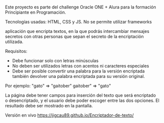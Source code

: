 Este proyecto es parte del challenge Oracle ONE + Alura para la formación Principiante en Programación.


Tecnologías usadas: 
HTML, CSS y JS. No se permite utilizar frameworks


aplicación que encripta textos, en la que podrás intercambiar mensajes secretos con otras personas que sepan el secreto de la encriptación utilizada.


Requisitos:
- Debe funcionar solo con letras minúsculas
- No deben ser utilizados letras con acentos ni caracteres especiales
- Debe ser posible convertir una palabra para la versión encriptada también devolver una palabra encriptada para su versión original.

Por ejemplo:
"gato" => "gaitober"
gaitober" => "gato"

La página debe tener campos para
inserción del texto que será encriptado o desencriptado, y el usuario debe poder escoger entre las dos opciones.
El resultado debe ser mostrado en la pantalla.

Versión en vivo
https://jigcau89.github.io/Encriptador-de-texto/
